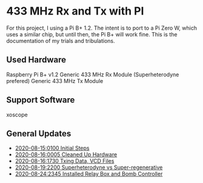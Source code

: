 # 433 MHz Rx and Tx with PI

For this project, I using a Pi B+ 1.2.  The intent is to port to a Pi Zero W, which uses a similar chip, but until then, the Pi B+ will work fine.  This is the documentation of my trials and tribulations.

## Used Hardware
Raspberry Pi B+ v1.2
Generic 433 MHz Rx Module (Superheterodyne prefered)
Generic 433 MHz Tx Module

## Support Software
xoscope

## General Updates

- [2020-08-15:0100 Initial Steps](./updates/202008150100/update.md)
- [2020-08-16:0005 Cleaned Up Hardware](./updates/202008160005/update.md)
- [2020-08-16:1730 Txing Data, VCD Files](./updates/202008161730/update.md)
- [2020-08-19:2200 Superheterodyne vs Super-regenerative](./updates/202008192200/update.md)
- [2020-08-24:2345 Installed Relay Box and Bomb Controller](./updates/202008242345/update.md)
